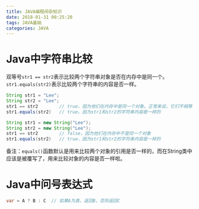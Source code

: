 ```yaml
---
title: JAVA编程闲杂知识
date: 2018-01-31 00:25:20
tags: JAVA基础
categories: JAVA
---
```


# Java中字符串比较

双等号`str1 == str2`表示比较两个字符串对象是否在内存中是同一个。`str1.equals(str2)`表示比较两个字符串的内容是否一样。

```java
String str1 = "Lee";
String str2 = "Lee";
str1 == str2        // true，因为他们在内存中是同一个对象。正常来说，它们不相等才对的啊，实际上Java在对字符串常量初始化时，先看内存中是否已经有了字符串字面值常量，若已经有了，就直接将引入传给该字符串变量。在本例中，当定义字符串变量str2时，发现字符串字面值常量"Lee"在内存中已经存在了，因此将该引用直接赋值给str2啦，因此在JVM内存中，str1和str2其实是指向同一块内存
str1.equals(str2)   // true，因为str1和str2的字符串内容是一样的

String str1 = new String("Lee");
String str2 = new String("Lee");
str1 == str2        // false，因为他们在内存中不是同一个对象
str1.equals(str2)   // true，因为str1和str2的字符串内容是一样的
```

备注：`equals()`函数默认是用来比较两个对象的引用是否一样的，而在String类中应该是被覆写了，用来比较对象的内容是否一样啦。

# Java中问号表达式

```java
var = A ? B : C  // 如果A为真，返回B，否则返回C
```
